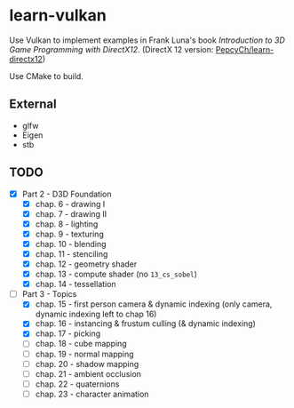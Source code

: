 # learn-vulkan

Use Vulkan to implement examples in Frank Luna's book *Introduction to 3D Game Programming with DirectX12*. (DirectX 12 version: [PepcyCh/learn-directx12](https://github.com/PepcyCh/learn-directx12))

Use CMake to build.

## External

* glfw
* Eigen
* stb


## TODO

* [x] Part 2 - D3D Foundation
  * [x] chap. 6 - drawing I
  * [x] chap. 7 - drawing II
  * [x] chap. 8 - lighting
  * [x] chap. 9 - texturing
  * [x] chap. 10 - blending
  * [x] chap. 11 - stenciling
  * [x] chap. 12 - geometry shader
  * [x] chap. 13 - compute shader (no `13_cs_sobel`)
  * [x] chap. 14 - tessellation
* [ ] Part 3 - Topics
  * [x] chap. 15 - first person camera & dynamic indexing (only camera, dynamic indexing left to chap 16)
  * [x] chap. 16 - instancing & frustum culling (& dynamic indexing)
  * [x] chap. 17 - picking
  * [ ] chap. 18 - cube mapping
  * [ ] chap. 19 - normal mapping
  * [ ] chap. 20 - shadow mapping
  * [ ] chap. 21 - ambient occlusion
  * [ ] chap. 22 - quaternions
  * [ ] chap. 23 - character animation
